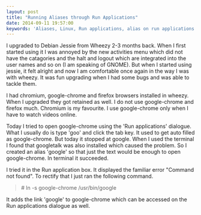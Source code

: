 ```yaml
---
layout: post
title: "Running Aliases through Run Applications"
date: 2014-09-11 19:57:00
keywords: 'Aliases, Linux, Run applications, alias on run applications'
---
```

I upgraded to Debian Jessie from Wheezy 2-3 months back. When I first started using it I was annoyed by the new activities menu which did not have the catagories and the halt and logout which are integrated into the user names and so on (I am speaking of GNOME). But when I started using jessie, it felt alright and now I am comfortable once again in the way I was with wheezy. It was fun upgrading when I had some bugs and was able to tackle them. 

I had chromium, google-chrome and firefox browsers installed in wheezy. When I upgraded they got retained as well. I do not use google-chrome and firefox much. Chromium is my favourite. I use google-chrome only when I have to watch videos online.

Today I tried to open google-chrome using the 'Run applications' dialogue. What I usually do is type 'goo' and click the tab key. It used to get auto filled as google-chrome. But today it stopped at google. When I used the terminal I found that googletalk was also installed which caused the problem. So I created an alias 'google' so that just the text would be enough to open google-chrome. In terminal it succeeded.

I tried it in the Run application box. It displayed the familiar error "Command not found". To rectify that I just ran the following command.

> \# ln -s google-chrome /usr/bin/google

It adds the link 'google' to google-chrome which can be accessed on the Run applications dialogue as well.
